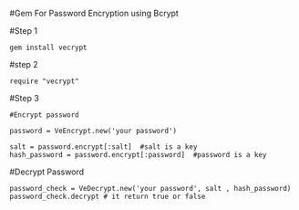 #Gem For Password Encryption using Bcrypt

#Step 1 
 	
 	gem install vecrypt

#step 2

	require "vecrypt"

#Step 3 

 	#Encrypt password

    password = VeEncrypt.new('your password')

    salt = password.encrypt[:salt]  #salt is a key
    hash_password = password.encrypt[:password]  #password is a key

   #Decrypt Password

   	password_check = VeDecrypt.new('your password', salt , hash_password)
   	password_check.decrypt # it return true or false
